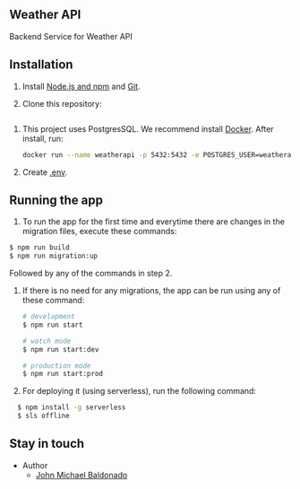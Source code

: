 ## Weather API

Backend Service for Weather API

## Installation

1. Install [Node.js and npm](https://www.npmjs.com/get-npm) and [Git](https://git-scm.com/book/en/v2/Getting-Started-Installing-Git).

2. Clone this repository:

```bash git clone https://github.com/Jmbaldonado/bilue-exam.git

```

1. This project uses PostgresSQL. We recommend install [Docker](https://docs.docker.com/desktop/mac/install/).
   After install, run:

   ```bash
   docker run --name weatherapi -p 5432:5432 -e POSTGRES_USER=weatherapi -e POSTGRES_PASSWORD=weatherapi -d postgres
   ```

2. Create [.env](.env).


## Running the app

1.  To run the app for the first time and everytime there are changes in the migration files, execute these commands:

```bash
$ npm run build
$ npm run migration:up
```

Followed by any of the commands in step 2.

1. If there is no need for any migrations, the app can be run using any of these command:

   ```bash
   # development
   $ npm run start

   # watch mode
   $ npm run start:dev

   # production mode
   $ npm run start:prod
   ```
   
2. For deploying it (using serverless), run the following command:

 ```bash
   $ npm install -g serverless
   $ sls offline
   ```


## Stay in touch

- Author
    - [John Michael Baldonado](mailto:baldonadojm0216@gmail.com)